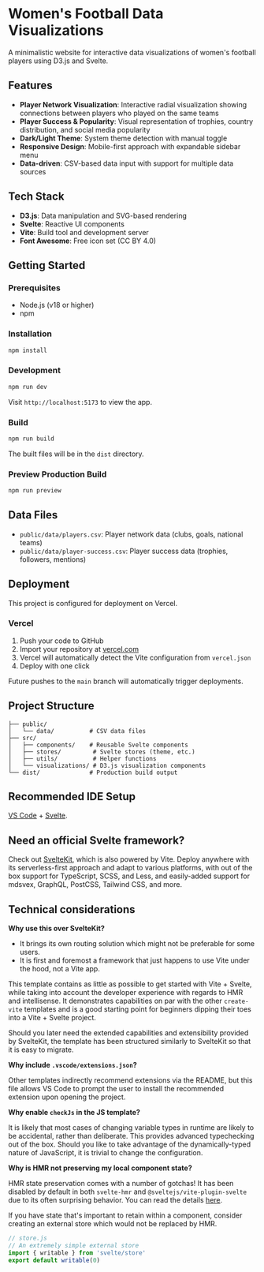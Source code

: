 # Women's Football Data Visualizations

A minimalistic website for interactive data visualizations of women's football players using D3.js and Svelte.

## Features

- **Player Network Visualization**: Interactive radial visualization showing connections between players who played on the same teams
- **Player Success & Popularity**: Visual representation of trophies, country distribution, and social media popularity
- **Dark/Light Theme**: System theme detection with manual toggle
- **Responsive Design**: Mobile-first approach with expandable sidebar menu
- **Data-driven**: CSV-based data input with support for multiple data sources

## Tech Stack

- **D3.js**: Data manipulation and SVG-based rendering
- **Svelte**: Reactive UI components
- **Vite**: Build tool and development server
- **Font Awesome**: Free icon set (CC BY 4.0)

## Getting Started

### Prerequisites

- Node.js (v18 or higher)
- npm

### Installation

```bash
npm install
```

### Development

```bash
npm run dev
```

Visit `http://localhost:5173` to view the app.

### Build

```bash
npm run build
```

The built files will be in the `dist` directory.

### Preview Production Build

```bash
npm run preview
```

## Data Files

- `public/data/players.csv`: Player network data (clubs, goals, national teams)
- `public/data/player-success.csv`: Player success data (trophies, followers, mentions)

## Deployment

This project is configured for deployment on Vercel.

### Vercel

1. Push your code to GitHub
2. Import your repository at [vercel.com](https://vercel.com)
3. Vercel will automatically detect the Vite configuration from `vercel.json`
4. Deploy with one click

Future pushes to the `main` branch will automatically trigger deployments.

## Project Structure

```
├── public/
│   └── data/          # CSV data files
├── src/
│   ├── components/    # Reusable Svelte components
│   ├── stores/         # Svelte stores (theme, etc.)
│   ├── utils/          # Helper functions
│   └── visualizations/ # D3.js visualization components
└── dist/              # Production build output
```

## Recommended IDE Setup

[VS Code](https://code.visualstudio.com/) + [Svelte](https://marketplace.visualstudio.com/items?itemName=svelte.svelte-vscode).

## Need an official Svelte framework?

Check out [SvelteKit](https://github.com/sveltejs/kit#readme), which is also powered by Vite. Deploy anywhere with its serverless-first approach and adapt to various platforms, with out of the box support for TypeScript, SCSS, and Less, and easily-added support for mdsvex, GraphQL, PostCSS, Tailwind CSS, and more.

## Technical considerations

**Why use this over SvelteKit?**

- It brings its own routing solution which might not be preferable for some users.
- It is first and foremost a framework that just happens to use Vite under the hood, not a Vite app.

This template contains as little as possible to get started with Vite + Svelte, while taking into account the developer experience with regards to HMR and intellisense. It demonstrates capabilities on par with the other `create-vite` templates and is a good starting point for beginners dipping their toes into a Vite + Svelte project.

Should you later need the extended capabilities and extensibility provided by SvelteKit, the template has been structured similarly to SvelteKit so that it is easy to migrate.

**Why include `.vscode/extensions.json`?**

Other templates indirectly recommend extensions via the README, but this file allows VS Code to prompt the user to install the recommended extension upon opening the project.

**Why enable `checkJs` in the JS template?**

It is likely that most cases of changing variable types in runtime are likely to be accidental, rather than deliberate. This provides advanced typechecking out of the box. Should you like to take advantage of the dynamically-typed nature of JavaScript, it is trivial to change the configuration.

**Why is HMR not preserving my local component state?**

HMR state preservation comes with a number of gotchas! It has been disabled by default in both `svelte-hmr` and `@sveltejs/vite-plugin-svelte` due to its often surprising behavior. You can read the details [here](https://github.com/sveltejs/svelte-hmr/tree/master/packages/svelte-hmr#preservation-of-local-state).

If you have state that's important to retain within a component, consider creating an external store which would not be replaced by HMR.

```js
// store.js
// An extremely simple external store
import { writable } from 'svelte/store'
export default writable(0)
```
